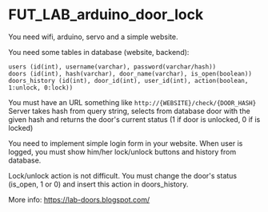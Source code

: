 # FUT_LAB_arduino_door_lock

You need wifi, arduino, servo and a simple website.

You need some tables in database (website, backend):

```
users (id(int), username(varchar), password(varchar/hash))
doors (id(int), hash(varchar), door_name(varchar), is_open(boolean))
doors_history (id(int), door_id(int), user_id(int), action(boolean, 1:unlock, 0:lock))
```

You must have an URL something like ```http://{WEBSITE}/check/{DOOR_HASH}```
Server takes hash from query string, selects from database door with the given hash and 
returns the door's current status (1 if door is unlocked, 0 if is locked)

You need to implement simple login form in your website.
When user is logged, you must show him/her lock/unlock buttons and history from database.

Lock/unlock action is not difficult. You must change the door's status (is_open, 1 or 0) and insert
this action in doors_history.

More info: https://lab-doors.blogspot.com/

